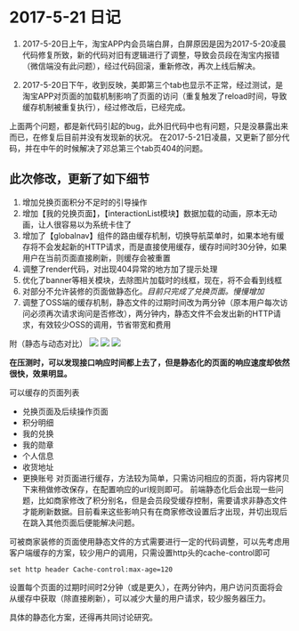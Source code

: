 # 2017-5-21 日记
1. 2017-5-20日上午，淘宝APP内会员端白屏，白屏原因是因为2017-5-20凌晨代码修复所致，新的代码对旧有逻辑进行了调整，导致会员段在淘宝内报错（微信端没有此问题），经过代码回滚，重新修改，再次上线后解决。

2. 2017-5-20日下午，收到反映，美即第三个tab也显示不正常，经过测试，是淘宝APP对页面的加载机制影响了页面的访问（重复触发了reload时间，导致缓存机制被重复执行），经过修改后，已经完成。

上面两个问题，都是新代码引起的bug，此外旧代码中也有问题，只是没暴露出来而已，在修复后目前并没有发现新的状况。
在2017-5-21日凌晨，又更新了部分代码，并在中午的时候解决了邓总第三个tab页404的问题。

## 此次修改，更新了如下细节
1. 增加兑换页面积分不足时的引导操作
2. 增加【我的兑换页面】，【interactionList模块】数据加载的动画，原本无动画，让人很容易以为系统卡住了
3. 增加了【globalnav】组件的路由缓存机制，切换导航菜单时，如果本地有缓存将不会发起新的HTTP请求，而是直接使用缓存，缓存时间时30分钟，如果用户在当前页面直接刷新，则缓存会被重置
4. 调整了render代码，对出现404异常的地方加了提示处理
5. 优化了banner等相关模块，去除图片加载时的线框，现在，将不会看到线框
6. 对部分不允许装修的页面做静态化。<i>目前只完成了兑换页面。慢慢增加</i>
7. 调整了OSS端的缓存机制，静态文件的过期时间改为两分钟（原本用户每次访问必须再次请求询问是否修改），两分钟内，静态文件不会发出新的HTTP请求，有效较少OSS的调用，节省带宽和费用

附（静态与动态对比）
![](http://enbrands-2.oss-cn-shanghai.aliyuncs.com/P3.png)
![](http://enbrands-2.oss-cn-shanghai.aliyuncs.com/P1.png)
![](http://enbrands-2.oss-cn-shanghai.aliyuncs.com/P2.png)

<b>在压测时，可以发现接口响应时间都上去了，但是静态化的页面的响应速度却依然很快，效果明显。</b>

可以缓存的页面列表
- 兑换页面及后续操作页面
- 积分明细
- 我的兑换
- 我的勋章
- 个人信息
- 收货地址
- 更换账号
对页面进行缓存，方法较为简单，只需访问相应的页面，将内容拷贝下来稍做修改保存，在配置响应的url规则即可。
前端静态化后会出现一些问题，比如商家修改了积分别名，但是会员段受缓存控制，需要请求非静态文件才能刷新数据。目前看来这些影响只有在商家修改设置后才出现，并切出现后在跳入其他页面后便能解决问题。

可被商家装修的页面使用静态文件的方式需要进行一定的代码调整，可以先考虑用客户端缓存的方案，较少用户的调用，只需设置http头的cache-control即可

    set http header Cache-control:max-age=120

设置每个页面的过期时间时2分钟（或是更久），在两分钟内，用户访问页面将会从缓存中获取（除直接刷新），可以减少大量的用户请求，较少服务器压力。

具体的静态化方案，还得再共同讨论研究。

